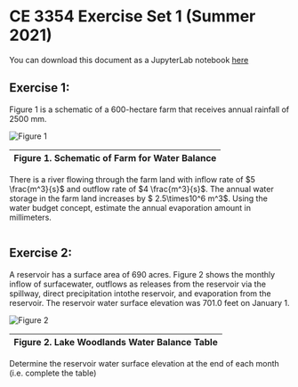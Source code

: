 # CE 3354 Exercise Set 1 (Summer 2021)
You can download this document as a JupyterLab notebook [here](https://3.137.111.182/ce-3354-webbook/lesson1/es1.ipynb)

## Exercise 1: 
Figure 1 is a schematic of a 600-hectare farm that receives annual rainfall of 2500 mm.  

<!--![Figure 1](https://3.137.111.182/ce-3354-webbook/lesson1/farmland.png)-->
![Figure 1](farmland.png)

|Figure 1.  Schematic of Farm for Water Balance|
|---|

There is a river flowing through  the  farm  land  with  inflow  rate  of  $5  \frac{m^3}{s}$  and  outflow  rate  of  $4  \frac{m^3}{s}$.   The annual water storage in the farm land increases by $ 2.5\times10^6 m^3$.  Using the water budget concept, estimate the annual evaporation amount in millimeters.


```python

```

## Exercise 2: 

A reservoir has a surface area of 690 acres.  Figure 2 shows the monthly inflow of surfacewater, outflows as releases from the reservoir via the spillway, direct precipitation intothe reservoir, and evaporation from the reservoir.  The reservoir water surface elevation was 701.0 feet on January 1.  

<!--![Figure 2](https://3.137.111.182/ce-3354-webbook/lesson1/Reservoir.png)-->
![Figure 2](Reservoir.png)

|Figure 2.  Lake Woodlands Water Balance Table|
|---|

Determine the reservoir water surface elevation at the end of each month (i.e.  complete the table) 


```python

```
